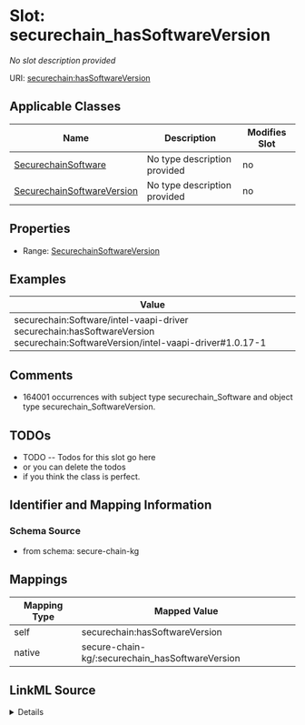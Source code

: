 

# Slot: securechain_hasSoftwareVersion


_No slot description provided_





URI: [securechain:hasSoftwareVersion](https://w3id.org/secure-chain/hasSoftwareVersion)



<!-- no inheritance hierarchy -->





## Applicable Classes

| Name | Description | Modifies Slot |
| --- | --- | --- |
| [SecurechainSoftware](../classes/SecurechainSoftware.md) | No type description provided |  no  |
| [SecurechainSoftwareVersion](../classes/SecurechainSoftwareVersion.md) | No type description provided |  no  |







## Properties

* Range: [SecurechainSoftwareVersion](../classes/SecurechainSoftwareVersion.md)






## Examples

| Value |
| --- |
| securechain:Software/intel-vaapi-driver securechain:hasSoftwareVersion securechain:SoftwareVersion/intel-vaapi-driver#1.0.17-1 |

## Comments

* 164001 occurrences with subject type securechain_Software and object type securechain_SoftwareVersion.

## TODOs

* TODO -- Todos for this slot go here
* or you can delete the todos
* if you think the class is perfect.

## Identifier and Mapping Information







### Schema Source


* from schema: secure-chain-kg




## Mappings

| Mapping Type | Mapped Value |
| ---  | ---  |
| self | securechain:hasSoftwareVersion |
| native | secure-chain-kg/:securechain_hasSoftwareVersion |




## LinkML Source

<details>
```yaml
name: securechain_hasSoftwareVersion
description: No slot description provided
todos:
- TODO -- Todos for this slot go here
- or you can delete the todos
- if you think the class is perfect.
comments:
- 164001 occurrences with subject type securechain_Software and object type securechain_SoftwareVersion.
examples:
- value: securechain:Software/intel-vaapi-driver securechain:hasSoftwareVersion securechain:SoftwareVersion/intel-vaapi-driver#1.0.17-1
from_schema: secure-chain-kg
rank: 1000
slot_uri: securechain:hasSoftwareVersion
alias: securechain_hasSoftwareVersion
domain_of:
- securechain_Software
range: securechain_SoftwareVersion

```
</details>